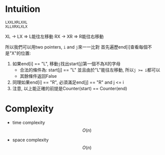# Intuition

```
LXXLXRLXXL
XLLXRXLXLX
```

XL -> LX => L能往左移動
RX -> XR => R能往右移動

所以我們可以用two pointers, `i` and `j`來一一比對
首先遍歷end[i]查看每個不是"X"的位置:
1. 如果end[i] == "L", 移動`j`找出start[j]第一個不為X的字母
    - 合法的條件為: start[j] == "L" 並且由於"L"能往左移動, 所以`j >= i`都可以
    - 其餘條件返回False
2. 同理如果end[i] == "R", 必須滿足end[j] == "R" and j <= i
3. 注意, 以上能正確的前提是Counter(start) == Counter(end)

# Complexity

- time complexity
$$O(n)$$

- space complexity
$$O(n)$$
